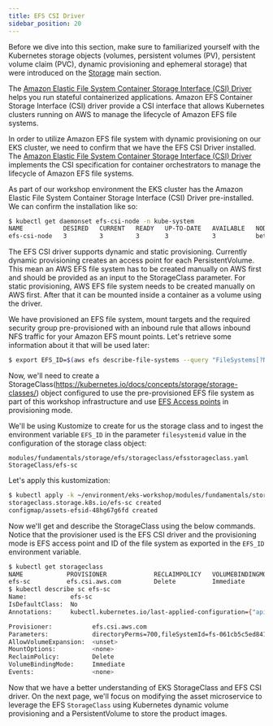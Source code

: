 ```yaml
---
title: EFS CSI Driver
sidebar_position: 20
---
```


Before we dive into this section, make sure to familiarized yourself with the Kubernetes storage objects (volumes, persistent volumes (PV), persistent volume claim (PVC), dynamic provisioning and ephemeral storage) that were introduced on the [Storage](../index.md) main section.

The [Amazon Elastic File System Container Storage Interface (CSI) Driver](https://github.com/kubernetes-sigs/aws-efs-csi-driver) helps you run stateful containerized applications. Amazon EFS Container Storage Interface (CSI) driver provide a CSI interface that allows Kubernetes clusters running on AWS to manage the lifecycle of Amazon EFS file systems.

In order to utilize Amazon EFS file system with dynamic provisioning on our EKS cluster, we need to confirm that we have the EFS CSI Driver installed. The [Amazon Elastic File System Container Storage Interface (CSI) Driver](https://github.com/kubernetes-sigs/aws-efs-csi-driver) implements the CSI specification for container orchestrators to manage the lifecycle of Amazon EFS file systems.

As part of our workshop environment the EKS cluster has the Amazon Elastic File System Container Storage Interface (CSI) Driver pre-installed. We can confirm the installation like so:

```bash
$ kubectl get daemonset efs-csi-node -n kube-system
NAME           DESIRED   CURRENT   READY   UP-TO-DATE   AVAILABLE   NODE SELECTOR                 AGE
efs-csi-node   3         3         3       3            3           beta.kubernetes.io/os=linux   2d1h
```

The EFS CSI driver supports dynamic and static provisioning. Currently dynamic provisioning creates an access point for each PersistentVolume. This mean an AWS EFS file system has to be created manually on AWS first and should be provided as an input to the StorageClass parameter. For static provisioning, AWS EFS file system needs to be created manually on AWS first. After that it can be mounted inside a container as a volume using the driver.

We have provisioned an EFS file system, mount targets and the required security group pre-provisioned with an inbound rule that allows inbound NFS traffic for your Amazon EFS mount points. Let's retrieve some information about it that will be used later:

```bash
$ export EFS_ID=$(aws efs describe-file-systems --query "FileSystems[?Name=='$EKS_CLUSTER_NAME-efs-assets'] | [0].FileSystemId" --output text)
```

Now, we'll need to create a StorageClass(https://kubernetes.io/docs/concepts/storage/storage-classes/) object configured to use the pre-provisioned EFS file system as part of this workshop infrastructure and use [EFS Access points](https://docs.aws.amazon.com/efs/latest/ug/efs-access-points.html) in provisioning mode.

We'll be using Kustomize to create for us the storage class and to ingest the environment variable `EFS_ID` in the parameter `filesystemid` value in the configuration of the storage class object: 

```kustomization
modules/fundamentals/storage/efs/storageclass/efsstorageclass.yaml
StorageClass/efs-sc
```

Let's apply this kustomization:

```bash
$ kubectl apply -k ~/environment/eks-workshop/modules/fundamentals/storage/efs/storageclass
storageclass.storage.k8s.io/efs-sc created
configmap/assets-efsid-48hg67g6fd created
```

Now we'll get and describe the StorageClass using the below commands. Notice that the provisioner used is the EFS CSI driver and the provisioning mode is EFS access point and ID of the file system as exported in the `EFS_ID` environment variable.

```bash
$ kubectl get storageclass
NAME            PROVISIONER             RECLAIMPOLICY   VOLUMEBINDINGMODE      ALLOWVOLUMEEXPANSION   AGE
efs-sc          efs.csi.aws.com         Delete          Immediate              false                  8m29s
$ kubectl describe sc efs-sc
Name:            efs-sc
IsDefaultClass:  No
Annotations:     kubectl.kubernetes.io/last-applied-configuration={"apiVersion":"storage.k8s.io/v1","kind":"StorageClass","metadata":{"annotations":{},"name":"efs-sc"},"parameters":{"directoryPerms":"700","fileSystemId":"fs-061cb5c5ed841a6b0","provisioningMode":"efs-ap"},"provisioner":"efs.csi.aws.com"}

Provisioner:           efs.csi.aws.com
Parameters:            directoryPerms=700,fileSystemId=fs-061cb5c5ed841a6b0,provisioningMode=efs-ap
AllowVolumeExpansion:  <unset>
MountOptions:          <none>
ReclaimPolicy:         Delete
VolumeBindingMode:     Immediate
Events:                <none>
```

Now that we have a better understanding of EKS StorageClass and EFS CSI driver. On the next page, we'll focus on modifying the asset microservice to leverage the EFS `StorageClass` using Kubernetes dynamic volume provisioning and a PersistentVolume to store the product images. 
